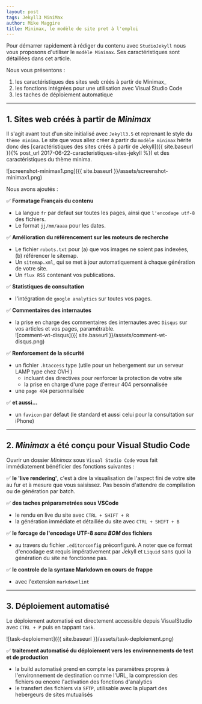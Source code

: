 ```yaml
---
layout: post
tags: Jekyll3 MiniMax
author: Mike Maggire
title: Minimax, le modèle de site pret à l'emploi
---
```

Pour démarrer rapidement à rédiger du contenu avec `StudioJekyll` nous vous proposons d'utiliser le `modèle Minimax`. Ses caractéristiques sont détaillées dans cet article.

Nous vous présentons :

1. les caractéristiques des sites web créés à partir de Minimax_
1. les fonctions intégrées pour une utilisation avec Visual Studio Code
1. les taches de déploiement automatique

---

## 1. Sites web créés à partir de _Minimax_

Il s'agit avant tout d'un site initialisé avec `Jekyll3.5` et reprenant le style du `thème minima`. Le site que vous allez créer à partir du `modèle minimax` hérite donc des [caractéristiques des sites créés à partir de Jekyll]({{ site.baseurl }}{% post_url 2017-06-22-caracteristiques-sites-jekyll %}) et des caractéristiques du thème minima.

![screenshot-minimax1.png]({{ site.baseurl }}/assets/screenshot-minimax1.png)

Nous avons ajoutés :

:white_check_mark: **Formatage Français du contenu**

- La langue `fr` par defaut sur toutes les pages, ainsi que `l'encodage utf-8` des fichiers.
- Le format `jj/mm/aaaa` pour les dates.

:white_check_mark: **Amélioration du référencement sur les moteurs de recherche**

- Le fichier `robots.txt` pour (a) que vos images ne soient pas indexées, (b) référencer le sitemap.
- Un `sitemap.xml`, qui se met à jour automatiquement à chaque génération de votre site.
- Un `flux RSS` contenant vos publications.

:white_check_mark: **Statistiques de consultation**

- l'intégration de `google analytics` sur toutes vos pages.

:white_check_mark: **Commentaires des internautes**

- la prise en charge des commentaires des internautes avec `Disqus` sur vos articles et vos pages, paramétrable.  
  ![comment-wt-disqus]({{ site.baseurl }}/assets/comment-wt-disqus.png)

:white_check_mark: **Renforcement de la sécurité**

- un fichier `.htaccess` type (utile pour un hebergement sur un serveur LAMP type chez OVH )
  - incluant des directives pour renforcer la protection de votre site
  - la prise en charge d'une page d'erreur 404 personnalisée
- une `page 404` personnalisée

:white_check_mark: **et aussi...**

- un `favicon` par défaut (le standard et aussi celui pour la consultation sur iPhone)

---

## 2. _Minimax_ a été conçu pour Visual Studio Code

Ouvrir un dossier _Minimax_ sous `Visual Studio Code` vous fait immédiatement bénéficier des fonctions suivantes :

:white_check_mark: **le 'live rendering'**, c'est à dire la visualisation de l'aspect fini de votre site au fur et à mesure que vous saisissez. Pas besoin d'attendre de compilation ou de génération par batch.

:white_check_mark: **des taches préparametrées sous VSCode**

- le rendu en live du site avec `CTRL + SHIFT + R`
- la génération immédiate et détaillée du site avec `CTRL + SHIFT + B`

:white_check_mark: **le forcage de l'encodage UTF-8 _sans BOM_ des fichiers**

- au travers du fichier `.editorconfig` préconfiguré. A noter que ce format d'encodage est requis impérativement par Jekyll et `Liquid` sans quoi la génération du site ne fonctionne pas.

:white_check_mark: **le controle de la syntaxe Markdown en cours de frappe**

- avec l'extension `markdownlint`

---

## 3. Déploiement automatisé

Le déploiement automatisé est directement accessible depuis VisualStudio avec `CTRL + P` puis en tappant `task`.

![task-deploiement]({{ site.baseurl }}/assets/task-deploiement.png)


:white_check_mark: **traitement automatisé du déploiement vers les environnements de test et de production**

- la build automatisé prend en compte les paramètres propres à l'environnement de destination comme l'URL, la compression des fichiers ou encore l'activation des fonctions d'analytics
- le transfert des fichiers via `SFTP`, utilisable avec la plupart des hebergeurs de sites mutualisés
